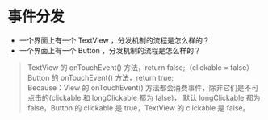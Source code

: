 # 事件分发

- 一个界面上有一个 TextView ，分发机制的流程是怎么样的？
- 一个界面上有一个 Button ，分发机制的流程是怎么样的？

>TextView 的 onTouchEvent() 方法，return false;（clickable = false）<br/>
Button 的 onTouchEvent() 方法，return true;<br/>
Because：View 的 onTouchEvent() 方法都会消费事件，除非它们是不可点击的(clickable 和 longClickable 都为 false)，
默认 longClickable 都为 false，Button 的 clickable 是 true，TextView 的 clickable 是 false。

